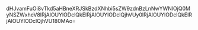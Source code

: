dHJvamFuOi8vTkd5aHBneXRJSkBzdXNhbi5sZW9zdnBzLnNwYWNlOjQ0MyNSZWxheV8lRjAlOUYlODclQkElRjAlOUYlODclQjhVUy0lRjAlOUYlODclQkElRjAlOUYlODclQjhVU180MAo=